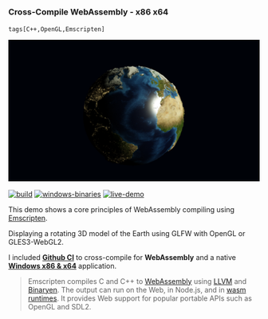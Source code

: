 ﻿### Cross-Compile WebAssembly - x86 x64
	tags[C++,OpenGL,Emscripten]
![cross-compile](assets/illustrations/wasm-cross-compile.png)

[![build](https://github.com/mhoek2/wasm-cross/actions/workflows/build.yml/badge.svg)](https://github.com/mhoek2/wasm-cross/actions/workflows/build.yml)
 [![windows-binaries](https://img.shields.io/badge/Windows%20Binaries-cyan.svg)](https://github.com/mhoek2/wasm-cross/releases)
 [![live-demo](https://img.shields.io/badge/Live%20Demo-orange.svg)](https://mhoek2.github.io/wasm-cross/)


This demo shows a core principles of WebAssembly compiling using [Emscripten](https://emscripten.org/).

Displaying a rotating 3D model of the Earth using GLFW with OpenGL or GLES3-WebGL2.

I included **[Github CI](https://github.com/mhoek2/wasm-cross/blob/main/.github/workflows/build.yml)** to cross-compile for **WebAssembly** and a native **[Windows x86 & x64](https://github.com/mhoek2/wasm-cross/releases)** application.

> Emscripten compiles C and C++ to [WebAssembly](https://webassembly.org/) using
[LLVM](https://en.wikipedia.org/wiki/LLVM) and
[Binaryen](https://github.com/WebAssembly/binaryen/). The output can run
on the Web, in Node.js, and in
[wasm runtimes](https://v8.dev/blog/emscripten-standalone-wasm#running-in-wasm-runtimes).
It provides Web support for popular portable APIs such as OpenGL and
SDL2.